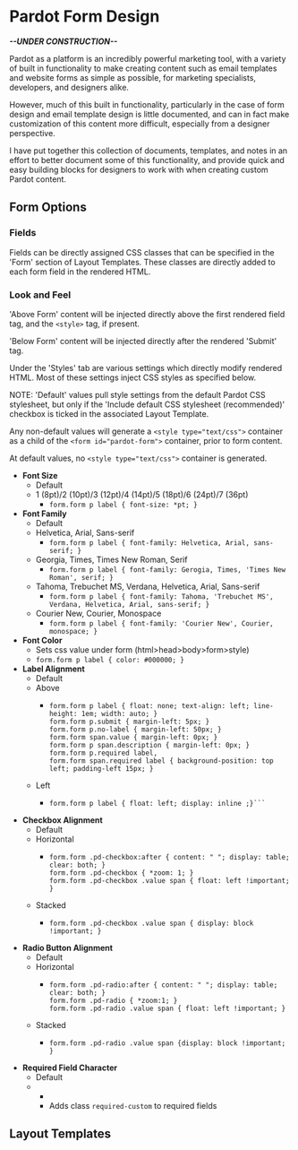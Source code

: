 # Pardot Form Design

***--UNDER CONSTRUCTION--***

Pardot as a platform is an incredibly powerful marketing tool, with a variety of built in functionality to make creating content such as email templates and website forms as simple as possible, for marketing specialists, developers, and designers alike.

However, much of this built in functionality, particularly in the case of form design and email template design is little documented, and can in fact make customization of this content more difficult, especially from a designer perspective.

I have put together this collection of documents, templates, and notes in an effort to better document some of this functionality, and provide quick and easy building blocks for designers to work with when creating custom Pardot content.

## Form Options

### Fields

Fields can be directly assigned CSS classes that can be specified in the 'Form' section of Layout Templates. These classes are directly added to each form field in the rendered HTML.

### Look and Feel

'Above Form' content will be injected directly above the first rendered field tag, and the ```<style>``` tag, if present.

'Below Form' content will be injected directly after the rendered 'Submit' tag.

Under the 'Styles' tab are various settings which directly modify rendered HTML. Most of these settings inject CSS styles as specified below.  

NOTE: 'Default' values pull style settings from the default Pardot CSS stylesheet, but only if the 'Include default CSS stylesheet (recommended)' checkbox is ticked in the associated Layout Template.

Any non-default values will generate a ```<style type="text/css">``` container as a child of the ```<form id="pardot-form">``` container, prior to form content. 

At default values, no ```<style type="text/css">``` container is generated.

- **Font Size**
  - Default
  - 1 (8pt)/2 (10pt)/3 (12pt)/4 (14pt)/5 (18pt)/6 (24pt)/7 (36pt)
    - ```form.form p label { font-size: *pt; }```
- **Font Family**
  - Default
  - Helvetica, Arial, Sans-serif
    - ```form.form p label { font-family: Helvetica, Arial, sans-serif; }```
  - Georgia, Times, Times New Roman, Serif
    - ```form.form p label { font-family: Gerogia, Times, 'Times New Roman', serif; }```
  - Tahoma, Trebuchet MS, Verdana, Helvetica, Arial, Sans-serif
    - ```form.form p label { font-family: Tahoma, 'Trebuchet MS', Verdana, Helvetica, Arial, sans-serif; }```
  - Courier New, Courier, Monospace
    - ```form.form p label { font-family: 'Courier New', Courier, monospace; }```
- **Font Color**
  - Sets css value under form (html>head>body>form>style)
  - ```form.form p label { color: #000000; }```
- **Label Alignment**
  - Default
  - Above
    - ```
      form.form p label { float: none; text-align: left; line-height: 1em; width: auto; }
      form.form p.submit { margin-left: 5px; }
      form.form p.no-label { margin-left: 50px; }
      form.form span.value { margin-left: 0px; }
      form.form p span.description { margin-left: 0px; }
      form.form p.required label,
      form.form span.required label { background-position: top left; padding-left 15px; }
      ```
  - Left
    - ```
      form.form p label { float: left; display: inline ;}```
- **Checkbox Alignment**
  - Default
  - Horizontal
    - ```
      form.form .pd-checkbox:after { content: " "; display: table; clear: both; }
      form.form .pd-checkbox { *zoom: 1; }
      form.form .pd-checkbox .value span { float: left !important; }
      ```
  - Stacked
    - ```
      form.form .pd-checkbox .value span { display: block !important; }
      ```
- **Radio Button Alignment**
  - Default
  - Horizontal
    - ```
      form.form .pd-radio:after { content: " "; display: table; clear: both; }
      form.form .pd-radio { *zoom:1; }
      form.form .pd-radio .value span { float: left !important; }
      ```
  - Stacked
    - ```
      form.form .pd-radio .value span {display: block !important; }
      ```
- **Required Field Character**
  - Default
  - *
    - Adds class ```required-custom``` to required fields

## Layout Templates

